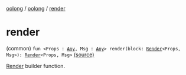[oolong](../index.md) / [oolong](index.md) / [render](./render.md)

# render

(common) `fun <Props : `[`Any`](https://kotlinlang.org/api/latest/jvm/stdlib/kotlin/-any/index.html)`, Msg : `[`Any`](https://kotlinlang.org/api/latest/jvm/stdlib/kotlin/-any/index.html)`> render(block: `[`Render`](-render.md)`<Props, Msg>): `[`Render`](-render.md)`<Props, Msg>` [(source)](https://github.com/oolong-kt/oolong/tree/main/oolong/src/commonMain/kotlin/oolong/types.kt#L80)

[Render](-render.md) builder function.

